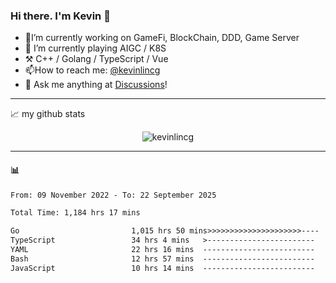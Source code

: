### Hi there. I'm Kevin 👋

- 🔭I’m currently working on GameFi, BlockChain, DDD, Game Server
- 🌱 I’m currently playing AIGC / K8S
-   :hammer_and_pick: C++ / Golang / TypeScript / Vue
- 📫How to reach me: [@kevinlincg](https://twitter.com/kevinlincg) 
-   :thought_balloon: Ask me anything at [Discussions](https://github.com/kevinlincg/kevinlincg/issues/new)!

---

📈 my github stats

<p align="center"> <img src="https://github-readme-stats-ouuan.vercel.app/api?username=kevinlincg&theme=dark&show_icons=true&count_private=true" alt="kevinlincg" />

---

#### :bar_chart: 

<!--START_SECTION:waka-->

```txt
From: 09 November 2022 - To: 22 September 2025

Total Time: 1,184 hrs 17 mins

Go                         1,015 hrs 50 mins>>>>>>>>>>>>>>>>>>>>>----   85.78 %
TypeScript                 34 hrs 4 mins   >------------------------   02.88 %
YAML                       22 hrs 16 mins  -------------------------   01.88 %
Bash                       12 hrs 57 mins  -------------------------   01.09 %
JavaScript                 10 hrs 14 mins  -------------------------   00.86 %
```

<!--END_SECTION:waka-->
